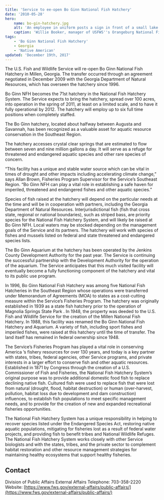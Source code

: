```yaml
---
title: 'Service to ee-open Bo Ginn National Fish Hatchery'
date: '2010-05-28'
hero:
    name: bo-gin-hatchery.jpg
    alt: 'An employee in uniform posts a sign in front of a small lake.'
    caption: 'Willie Booker, manager of USFWS''s Orangeburg National Fish Hatchery, posts boundary signs at Bo Ginn National Fish Hatchery near Millen, Georgia. Photo by USFWS.'
tags:
    - 'Bo Ginn National Fish Hatchery'
    - Georgia
    - 'Native American'
updated: 'December 19th, 2017'
---
```


The U.S. Fish and Wildlife Service will re-open Bo Ginn National Fish Hatchery in Millen, Georgia. The transfer occurred through an agreement negotiated in December 2009 with the Georgia Department of Natural Resources, which has overseen the hatchery since 1996.

Bo Ginn NFH becomes the 71st hatchery in the National Fish Hatchery System. The Service expects to bring the hatchery, spread over 100 acres, into operation in the spring of 2011, at least on a limited scale, and to have it fully operational by 2012. The hatchery will employ up to six full time positions when completely staffed.

The Bo Ginn hatchery, located about halfway between Augusta and Savannah, has been recognized as a valuable asset for aquatic resource conservation in the Southeast Region.

The hatchery accesses crystal clear springs that are estimated to flow between seven and nine million gallons a day. It will serve as a refuge for threatened and endangered aquatic species and other rare species of concern.

“This facility has a unique and stable water source which can be vital in times of drought and other impacts including accelerating climate change,” says Allan Brown, Fisheries Program Supervisor for the Service’s Southeast Region. “Bo Ginn NFH can play a vital role in establishing a safe haven for imperiled, threatened and endangered fishes and other aquatic species.”

Species of fish raised at the hatchery will depend on the particular needs at the time and will be in cooperation with partners, including the Georgia Department of Natural Resources. Interjurisdictional fish (fish that cross state, regional or national boundaries), such as striped bass, are priority species for the National Fish Hatchery System, and will likely be raised at Bo Ginn NFH. Local waters may be stocked depending on the management goals of the Service and its partners. The hatchery will work with species of fishes and mussels listed on federal and state threatened and endangered species lists.

The Bo Ginn Aquarium at the hatchery has been operated by the Jenkins County Development Authority for the past year. The Service is continuing the successful partnership with the Development Authority for the operation of the aquarium. The Service anticipates that this much visited facility will eventually become a fully functioning component of the hatchery and vital to its public use program.

In 1996, Bo Ginn National Fish Hatchery was among five National Fish Hatcheries in the Southeast Region whose operations were transferred under Memorandum of Agreements (MOA) to states as a cost-cutting measure within the Service’s Fisheries Program. The hatchery was originally established in 1939 as a state fish hatchery prior to the operation of Magnolia Springs State Park . In 1948, the property was deeded to the U.S. Fish and Wildlife Service for the creation of the Millen National Fish Hatchery. In 1988, this facility was renamed the Bo Ginn National Fish Hatchery and Aquarium. A variety of fish, including sport fishes and imperiled fishes, were raised at this hatchery until the time of transfer. The land itself has remained in federal ownership since 1948.

The Service’s Fisheries Program has played a vital role in conserving America ’s fishery resources for over 130 years, and today is a key partner with states, tribes, federal agencies, other Service programs, and private interests in a larger effort to conserve fish and other aquatic resources. Established in 1871 by Congress through the creation of a U.S. Commissioner of Fish and Fisheries, the National Fish Hatchery System’s original purpose was to provide additional domestic food fish to replace declining native fish. Cultured fish were used to replace fish that were lost from natural (drought, flood, habitat destruction) or human (over-harvest, pollution, habitat loss due to development and dam construction) influences, to establish fish populations to meet specific management needs, and to provide for the creation of new and expanded recreational fisheries opportunities.

The National Fish Hatchery System has a unique responsibility in helping to recover species listed under the Endangered Species Act, restoring native aquatic populations, mitigating for fisheries lost as a result of federal water projects, and providing fish to benefit tribes and National Wildlife Refuges. The National Fish Hatchery System works closely with other Service biologists and with the states, tribes, and the private sector to complement habitat restoration and other resource management strategies for maintaining healthy ecosystems that support healthy fisheries.

## Contact

Division of Public Affairs
External Affairs
Telephone: 703-358-2220
Website: [https://www.fws.gov/external-affairs/public-affairs/](https://www.fws.gov/external-affairs/public-affairs/)
